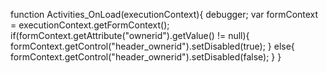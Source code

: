 function Activities_OnLoad(executionContext){
	debugger;
	var formContext = executionContext.getFormContext();
	if(formContext.getAttribute("ownerid").getValue() != null){
		formContext.getControl("header_ownerid").setDisabled(true);
	}
	else{
	formContext.getControl("header_ownerid").setDisabled(false);
	}
}
